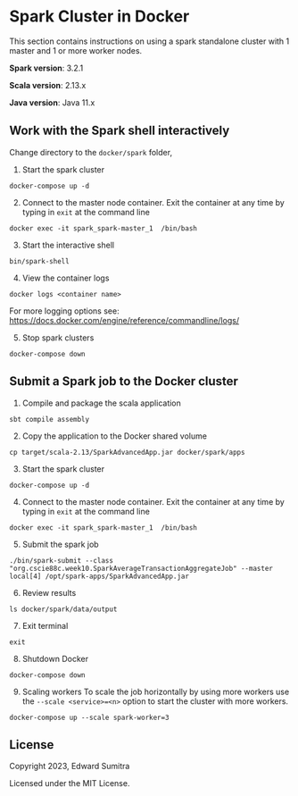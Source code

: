 # Spark Cluster in Docker
This section contains instructions on using a spark standalone cluster with 1 master and 1 or more worker nodes.

**Spark version**: 3.2.1

**Scala version**: 2.13.x

**Java version**: Java 11.x

## Work with the Spark shell interactively
Change directory to the `docker/spark` folder,

1. Start the spark cluster
```
docker-compose up -d
```

2. Connect to the master node container. Exit the container at any time by typing in ```exit``` at the command line
```
docker exec -it spark_spark-master_1  /bin/bash
```

3. Start the interactive shell
```
bin/spark-shell
```

4. View the container logs
```
docker logs <container name>
```
For more logging options see: https://docs.docker.com/engine/reference/commandline/logs/


5. Stop spark clusters
```
docker-compose down
```


## Submit a Spark job to the Docker cluster
1. Compile and package the scala application
```
sbt compile assembly
```

2. Copy the application to the Docker shared volume
```
cp target/scala-2.13/SparkAdvancedApp.jar docker/spark/apps
```

3. Start the spark cluster
```
docker-compose up -d
```

4. Connect to the master node container. Exit the container at any time by typing in ```exit``` at the command line
```
docker exec -it spark_spark-master_1  /bin/bash
```

5. Submit the spark job
```
./bin/spark-submit --class "org.cscie88c.week10.SparkAverageTransactionAggregateJob" --master local[4] /opt/spark-apps/SparkAdvancedApp.jar
```

6. Review results
```
ls docker/spark/data/output
```

7. Exit terminal
```
exit
```

8. Shutdown Docker
```
docker-compose down
```

9. Scaling workers
To scale the job horizontally by using more workers use the `--scale <service>=<n>` option to start the cluster with more workers.

```
docker-compose up --scale spark-worker=3
```

## License
Copyright 2023, Edward Sumitra

Licensed under the MIT License.